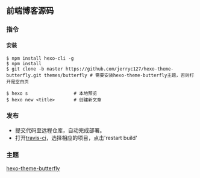 ## 前端博客源码

### 指令
#### 安装
```
$ npm install hexo-cli -g
$ npm install
$ git clone -b master https://github.com/jerryc127/hexo-theme-butterfly.git themes/butterfly # 需要安装hexo-theme-butterfly主题，否则打开是空白页
```
```shell
$ hexo s                 # 本地预览
$ hexo new <title>       # 创建新文章
```

### 发布
* 提交代码至远程仓库，自动完成部署。
* 打开[travis-ci](https://travis-ci.com/github/YolkPie/)，选择相应的项目，点击'restart build'

### 主题
[hexo-theme-butterfly](https://demo.jerryc.me/)
